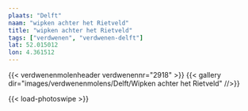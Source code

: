 ```yaml
---
plaats: "Delft"
naam: "wipken achter het Rietveld"
title: "wipken achter het Rietveld"
tags: ["verdwenen", "verdwenen-delft"]
lat: 52.015012
lon: 4.361512
---
```

{{< verdwenenmolenheader verdwenennr="2918" >}}
{{< gallery dir="images/verdwenenmolens/Delft/Wipken achter het Rietveld" //>}}

{{< load-photoswipe >}}